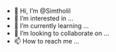 - 👋 Hi, I’m @Simtholil
- 👀 I’m interested in ...
- 🌱 I’m currently learning ...
- 💞️ I’m looking to collaborate on ...
- 📫 How to reach me ...

<!---
Simtholil/Simtholil is a ✨ special ✨ repository because its `README.md` (this file) appears on your GitHub profile.
You can click the Preview link to take a look at your changes.
--->
